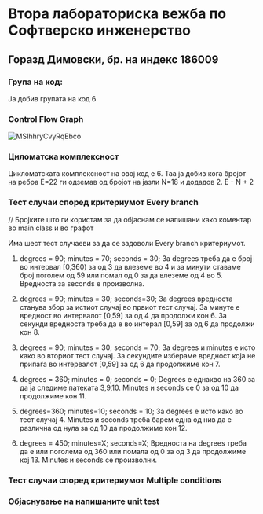 # Втора лабораториска вежба по Софтверско инженерство

## Горазд Димовски, бр. на индекс 186009

### Група на код:
Ја добив групата на код 6

### Control Flow Graph
![MSIhhryCvyRqEbco](https://user-images.githubusercontent.com/63555005/84577302-71535e00-adbb-11ea-9fc4-7127da932851.png)

### Циломатска комплексност
Цикломатската комплексност на овој код е 6. Таа ја добив кога бројот на ребра E=22 ги одземав од бројот на јазли N=18 и додадов 2. E - N + 2

### Тест случаи според критериумот Every branch
// Бројките што ги користам за да објаснам се напишани како коментар во main class и во графот

Има шест тест случаеви за да се задоволи Every branch критериумот.

1. degrees = 90; minutes = 70; seconds = 30;
За degrees треба да е број во интервал [0,360) за од 3 да влеземе во 4 и за минути ставаме број поголем од 59 или помал од 0 за да влеземе од 4 во 5.  Вредноста за seconds е произволна.

2. degrees = 90; minutes = 30; seconds=30;
За degrees вредноста станува збор за истиот случај во првиот тест случај.  За минуте е вредност во интервалот [0,59] за од 4 да продолжи кон 6. За секунди вредноста треба да е во интерал [0,59] за од 6 да продолжи кон 8.

3. degrees = 90; minutes = 30; seconds = 70;
За degrees и minutes е исто како во вториот тест случај. За секундите избераме вредност која не припаѓа во интервалот [0,59] за од 6 да продолжиме кон 7.

4. degrees = 360; minutes = 0; seconds = 0;
Degrees е еднакво на 360 за да ја следиме патеката 3,9,10. Minutes и seconds  се  0 за од 10 да продолжиме кон 11.

5. degrees=360; minutes=10; seconds = 10;
За degrees е исто како во тест случај 4.  Minutes и seconds треба барем една од нив да е различна од нула за од 10 да продолжиме кон 12.

6. degrees = 450; minutes=X; seconds=X;
Вредноста на degrees треба да е или поголема од 360 или помала од 0 за од 3 да продолжиме кој 13. Minutes и seconds се произволни.

### Тест случаи според критериумот Multiple conditions


### Објаснување на напишаните unit test

